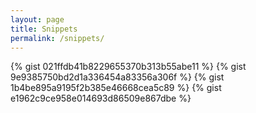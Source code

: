 ```yaml
---
layout: page
title: Snippets
permalink: /snippets/
---
```


{% gist 021ffdb41b8229655370b313b55abe11 %}
{% gist 9e9385750bd2d1a336454a83356a306f %}
{% gist 1b4be895a9195f2b385e46668cea5c89 %}
{% gist e1962c9ce958e014693d86509e867dbe %}
